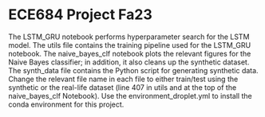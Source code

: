 # ECE684 Project Fa23

The LSTM_GRU notebook performs hyperparameter search for the LSTM model. The utils file contains the training pipeline used for the LSTM_GRU notebook. The naive_bayes_clf notebook plots the relevant figures for the Naive Bayes classifier; in addition, it also cleans up the synthetic dataset. The synth_data file contains the Python script for generating synthetic data. Change the relevant file name in each file to either train/test using the synthetic or the real-life dataset (line 407 in utils and at the top of the naive_bayes_clf Notebook). 
Use the environment_droplet.yml to install the conda environment for this project. 